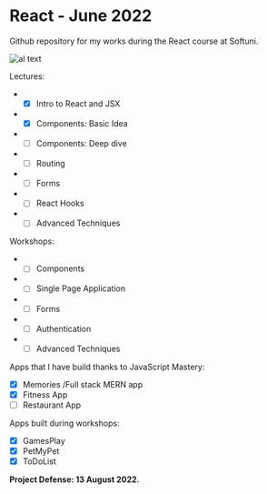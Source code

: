 # React - June 2022 #

Github repository for my works during the React course at Softuni.

![al text](https://softuni.bg/files/courses/25.06-software-react-js.jpg)

Lectures:

* - [x] Intro to React and JSX
* - [x] Components: Basic Idea
* - [ ] Components: Deep dive
* - [ ] Routing
* - [ ] Forms
* - [ ] React Hooks
* - [ ] Advanced Techniques 

Workshops:

* - [ ] Components
* - [ ] Single Page Application
* - [ ] Forms
* - [ ] Authentication
* - [ ] Advanced Techniques

Apps that I have build thanks to JavaScript Mastery:

* [x] Memories /Full stack MERN app
* [x] Fitness App
* [ ] Restaurant App

Apps built during workshops:

* [x] GamesPlay
* [x] PetMyPet
* [x] ToDoList

**Project Defense: 13 August 2022.**